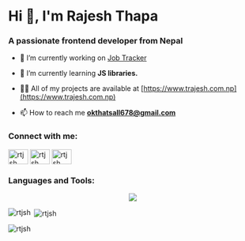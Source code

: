 <h1 align="left">Hi 👋, I'm Rajesh Thapa</h1>
<h3 align="left">A passionate frontend developer from Nepal</h3>



- 🔭 I’m currently working on [Job Tracker](job-tracker-lime-three.vercel.app)

- 🌱 I’m currently learning **JS libraries.**

- 👨‍💻 All of my projects are available at [https://www.trajesh.com.np](https://www.trajesh.com.np)

- 📫 How to reach me **okthatsall678@gmail.com**

<h3 align="left">Connect with me:</h3>
<p align="left">
<a href="https://linkedin.com/in/rtjsh" target="blank"><img align="center" src="https://raw.githubusercontent.com/rahuldkjain/github-profile-readme-generator/master/src/images/icons/Social/linked-in-alt.svg" alt="rtjsh" height="30" width="40" /></a>
<a href="https://fb.com/rtjsh" target="blank"><img align="center" src="https://raw.githubusercontent.com/rahuldkjain/github-profile-readme-generator/master/src/images/icons/Social/facebook.svg" alt="rtjsh" height="30" width="40" /></a>
<a href="https://instagram.com/rtjsh" target="blank"><img align="center" src="https://raw.githubusercontent.com/rahuldkjain/github-profile-readme-generator/master/src/images/icons/Social/instagram.svg" alt="rtjsh" height="30" width="40" /></a>
</p>

<h3 align="left">Languages and Tools:</h3>
<p align="center">
  <a href="#">
    <img src="https://skillicons.dev/icons?i=html,css,js,react,redux,bootstrap,tailwind,git,github,c,cpp,figma,python" />
  </a>
</p>



<p><img align="left" src="https://github-readme-stats.vercel.app/api/top-langs?username=rtjsh&show_icons=true&locale=en&layout=compact" alt="rtjsh" /></p>

<p>&nbsp;<img align="center" src="https://github-readme-stats.vercel.app/api?username=rtjsh&show_icons=true&locale=en" alt="rtjsh" /></p>

<p align="left"> <img src="https://komarev.com/ghpvc/?username=rtjsh&label=Profile%20views&color=0e75b6&style=flat" alt="rtjsh" /> </p>
